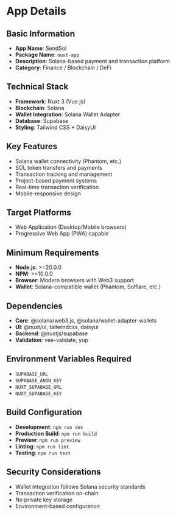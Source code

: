 # App Details

## Basic Information
- **App Name**: SendSol
- **Package Name**: `nuxt-app`
- **Description**: Solana-based payment and transaction platform
- **Category**: Finance / Blockchain / DeFi

## Technical Stack
- **Framework**: Nuxt 3 (Vue.js)
- **Blockchain**: Solana
- **Wallet Integration**: Solana Wallet Adapter
- **Database**: Supabase
- **Styling**: Tailwind CSS + DaisyUI

## Key Features
- Solana wallet connectivity (Phantom, etc.)
- SOL token transfers and payments
- Transaction tracking and management
- Project-based payment systems
- Real-time transaction verification
- Mobile-responsive design

## Target Platforms
- Web Application (Desktop/Mobile browsers)
- Progressive Web App (PWA) capable

## Minimum Requirements
- **Node.js**: >=20.0.0
- **NPM**: >=10.0.0
- **Browser**: Modern browsers with Web3 support
- **Wallet**: Solana-compatible wallet (Phantom, Solflare, etc.)

## Dependencies
- **Core**: @solana/web3.js, @solana/wallet-adapter-wallets
- **UI**: @nuxt/ui, tailwindcss, daisyui
- **Backend**: @nuxtjs/supabase
- **Validation**: vee-validate, yup

## Environment Variables Required
- `SUPABASE_URL`
- `SUPABASE_ANON_KEY`
- `NUXT_SUPABASE_URL`
- `NUXT_SUPABASE_KEY`

## Build Configuration
- **Development**: `npm run dev`
- **Production Build**: `npm run build`
- **Preview**: `npm run preview`
- **Linting**: `npm run lint`
- **Testing**: `npm run test`

## Security Considerations
- Wallet integration follows Solana security standards
- Transaction verification on-chain
- No private key storage
- Environment-based configuration